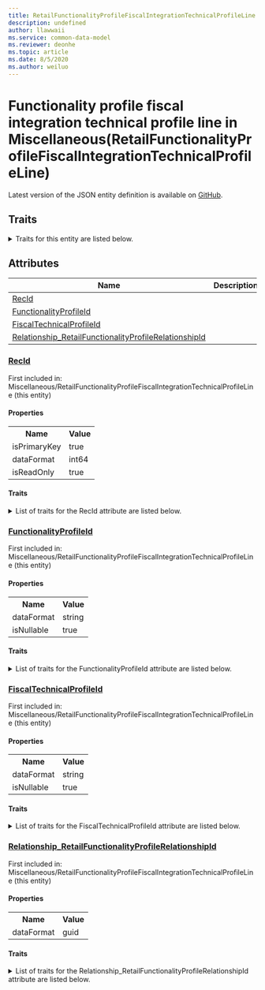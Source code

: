 ```yaml
---
title: RetailFunctionalityProfileFiscalIntegrationTechnicalProfileLine in Miscellaneous - Common Data Model | Microsoft Docs
description: undefined
author: llawwaii
ms.service: common-data-model
ms.reviewer: deonhe
ms.topic: article
ms.date: 8/5/2020
ms.author: weiluo
---
```


# Functionality profile fiscal integration technical profile line in Miscellaneous(RetailFunctionalityProfileFiscalIntegrationTechnicalProfileLine)

  
 Latest version of the JSON entity definition is available on <a href="https://github.com/Microsoft/CDM/tree/master/schemaDocuments/core/operationsCommon/Tables/Commerce/ChannelManagement/BrickAndMortarStore/Miscellaneous/RetailFunctionalityProfileFiscalIntegrationTechnicalProfileLine.cdm.json" target="_blank">GitHub</a>.  

## Traits

<details>
<summary>Traits for this entity are listed below.  
</summary>

**is.identifiedBy**  
  names a specifc identity attribute to use with an entity  <table><tr><th>Parameter</th><th>Value</th><th>Data type</th><th>Explanation</th></tr><tr><td>attribute</td><td>[RetailFunctionalityProfileFiscalIntegrationTechnicalProfileLine/(resolvedAttributes)/RecId](#RecId)</td><td>attribute</td><td></td></tr></table>

**is.CDM.entityVersion**  
  <table><tr><th>Parameter</th><th>Value</th><th>Data type</th><th>Explanation</th></tr><tr><td>versionNumber</td><td>"1.0"</td><td>string</td><td>semantic version number of the entity</td></tr></table>

**is.application.releaseVersion**  
  <table><tr><th>Parameter</th><th>Value</th><th>Data type</th><th>Explanation</th></tr><tr><td>releaseVersion</td><td>"10.0.13.0"</td><td>string</td><td>semantic version number of the application introducing this entity</td></tr></table>

**is.localized.displayedAs**  
  Holds the list of language specific display text for an object.  <table><tr><th>Parameter</th><th>Value</th><th>Data type</th><th>Explanation</th></tr><tr><td>localizedDisplayText</td><td><table><tr><th>languageTag</th><th>displayText</th></tr><tr><td>en</td><td>Functionality profile fiscal integration technical profile line</td></tr></table></td><td>entity</td><td>a reference to the constant entity holding the list of localized text</td></tr></table>

</details>

## Attributes

|Name|Description|First Included in Instance|
|---|---|---|
|[RecId](#RecId)||<a href="RetailFunctionalityProfileFiscalIntegrationTechnicalProfileLine.md" target="_blank">Miscellaneous/RetailFunctionalityProfileFiscalIntegrationTechnicalProfileLine</a>|
|[FunctionalityProfileId](#FunctionalityProfileId)||<a href="RetailFunctionalityProfileFiscalIntegrationTechnicalProfileLine.md" target="_blank">Miscellaneous/RetailFunctionalityProfileFiscalIntegrationTechnicalProfileLine</a>|
|[FiscalTechnicalProfileId](#FiscalTechnicalProfileId)||<a href="RetailFunctionalityProfileFiscalIntegrationTechnicalProfileLine.md" target="_blank">Miscellaneous/RetailFunctionalityProfileFiscalIntegrationTechnicalProfileLine</a>|
|[Relationship_RetailFunctionalityProfileRelationshipId](#Relationship_RetailFunctionalityProfileRelationshipId)||<a href="RetailFunctionalityProfileFiscalIntegrationTechnicalProfileLine.md" target="_blank">Miscellaneous/RetailFunctionalityProfileFiscalIntegrationTechnicalProfileLine</a>|

### <a href=#RecId name="RecId">RecId</a>

First included in: Miscellaneous/RetailFunctionalityProfileFiscalIntegrationTechnicalProfileLine (this entity)  

#### Properties

<table><tr><th>Name</th><th>Value</th></tr><tr><td>isPrimaryKey</td><td>true</td></tr><tr><td>dataFormat</td><td>int64</td></tr><tr><td>isReadOnly</td><td>true</td></tr></table>

#### Traits

<details>
<summary>List of traits for the RecId attribute are listed below.</summary>

**is.dataFormat.integer**  
**is.dataFormat.big**  
**is.identifiedBy**  
names a specifc identity attribute to use with an entity  <table><tr><th>Parameter</th><th>Value</th><th>Data type</th><th>Explanation</th></tr><tr><td>attribute</td><td>[RetailFunctionalityProfileFiscalIntegrationTechnicalProfileLine/(resolvedAttributes)/RecId](#RecId)</td><td>attribute</td><td></td></tr></table>

**is.readOnly**  
**is.dataFormat.integer**  
**is.dataFormat.big**  
</details>

### <a href=#FunctionalityProfileId name="FunctionalityProfileId">FunctionalityProfileId</a>

First included in: Miscellaneous/RetailFunctionalityProfileFiscalIntegrationTechnicalProfileLine (this entity)  

#### Properties

<table><tr><th>Name</th><th>Value</th></tr><tr><td>dataFormat</td><td>string</td></tr><tr><td>isNullable</td><td>true</td></tr></table>

#### Traits

<details>
<summary>List of traits for the FunctionalityProfileId attribute are listed below.</summary>

**is.dataFormat.character**  
**is.dataFormat.big**  
**is.dataFormat.array**  
**is.nullable**  
The attribute value may be set to NULL.  

**is.dataFormat.character**  
**is.dataFormat.array**  
</details>

### <a href=#FiscalTechnicalProfileId name="FiscalTechnicalProfileId">FiscalTechnicalProfileId</a>

First included in: Miscellaneous/RetailFunctionalityProfileFiscalIntegrationTechnicalProfileLine (this entity)  

#### Properties

<table><tr><th>Name</th><th>Value</th></tr><tr><td>dataFormat</td><td>string</td></tr><tr><td>isNullable</td><td>true</td></tr></table>

#### Traits

<details>
<summary>List of traits for the FiscalTechnicalProfileId attribute are listed below.</summary>

**is.dataFormat.character**  
**is.dataFormat.big**  
**is.dataFormat.array**  
**is.nullable**  
The attribute value may be set to NULL.  

**is.dataFormat.character**  
**is.dataFormat.array**  
</details>

### <a href=#Relationship_RetailFunctionalityProfileRelationshipId name="Relationship_RetailFunctionalityProfileRelationshipId">Relationship_RetailFunctionalityProfileRelationshipId</a>

First included in: Miscellaneous/RetailFunctionalityProfileFiscalIntegrationTechnicalProfileLine (this entity)  

#### Properties

<table><tr><th>Name</th><th>Value</th></tr><tr><td>dataFormat</td><td>guid</td></tr></table>

#### Traits

<details>
<summary>List of traits for the Relationship_RetailFunctionalityProfileRelationshipId attribute are listed below.</summary>

**is.dataFormat.character**  
**is.dataFormat.big**  
**is.dataFormat.array**  
**is.dataFormat.guid**  
**means.identity.entityId**  
**is.linkedEntity.identifier**  
Marks the attribute(s) that hold foreign key references to a linked (used as an attribute) entity. This attribute is added to the resolved entity to enumerate the referenced entities.  <table><tr><th>Parameter</th><th>Value</th><th>Data type</th><th>Explanation</th></tr><tr><td>entityReferences</td><td><table><tr><th>entityReference</th><th>attributeReference</th></tr><tr><td><a href="../Group/RetailFunctionalityProfile.md" target="_blank">/core/operationsCommon/Tables/Commerce/ChannelManagement/BrickAndMortarStore/Group/RetailFunctionalityProfile.cdm.json/RetailFunctionalityProfile</a></td><td><a href="../Group/RetailFunctionalityProfile.md#RecId" target="_blank">RecId</a></td></tr></table></td><td>entity</td><td>a reference to the constant entity holding the list of entity references</td></tr></table>

**is.dataFormat.guid**  
**is.dataFormat.character**  
**is.dataFormat.array**  
</details>
